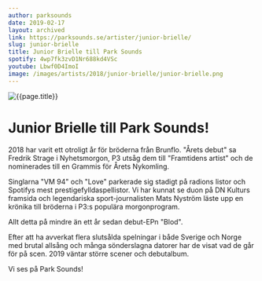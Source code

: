 ```yaml
---
author: parksounds
date: 2019-02-17
layout: archived
link: https://parksounds.se/artister/junior-brielle/
slug: junior-brielle
title: Junior Brielle till Park Sounds
spotify: 4wp7fk3zvD1Nr688kd4VSc
youtube: Lbwf0D4ImoI
image: /images/artists/2018/junior-brielle/junior-brielle.png
---
```


![{{page.title}}]({{page.image}})

# Junior Brielle till Park Sounds!

2018 har varit ett otroligt år för bröderna från Brunflo. "Årets debut" sa Fredrik Strage i Nyhetsmorgon, P3 utsåg dem till "Framtidens artist" och de nominerades till en Grammis för Årets Nykomling.

Singlarna "VM 94" och "Love" parkerade sig stadigt på radions listor och Spotifys mest prestigefylldaspellistor. Vi har kunnat se duon på DN Kulturs framsida och legendariska sport-journalisten Mats Nyström läste upp en krönika till bröderna i P3:s populära morgonprogram.

Allt detta på mindre än ett år sedan debut-EPn "Blod".

Efter att ha avverkat flera slutsålda spelningar i både Sverige och Norge med brutal allsång och många sönderslagna datorer har de visat vad de går för på scen. 2019 väntar större scener och debutalbum.

Vi ses på Park Sounds!

